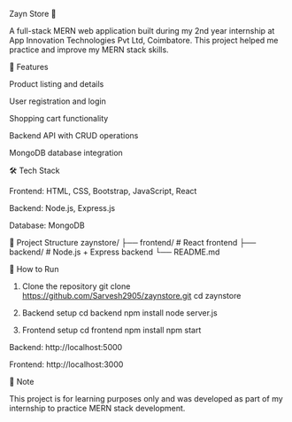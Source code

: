 Zayn Store 🛒

A full-stack MERN web application built during my 2nd year internship at App Innovation Technologies Pvt Ltd, Coimbatore.
This project helped me practice and improve my MERN stack skills.

🚀 Features

Product listing and details

User registration and login

Shopping cart functionality

Backend API with CRUD operations

MongoDB database integration

🛠️ Tech Stack

Frontend: HTML, CSS, Bootstrap, JavaScript, React

Backend: Node.js, Express.js

Database: MongoDB

📂 Project Structure
zaynstore/
├── frontend/        # React frontend
├── backend/         # Node.js + Express backend
└── README.md

📖 How to Run
1. Clone the repository
git clone https://github.com/Sarvesh2905/zaynstore.git
cd zaynstore

3. Backend setup
cd backend
npm install
node server.js

3. Frontend setup
cd frontend
npm install
npm start


Backend: http://localhost:5000

Frontend: http://localhost:3000

📌 Note

This project is for learning purposes only and was developed as part of my internship to practice MERN stack development.
